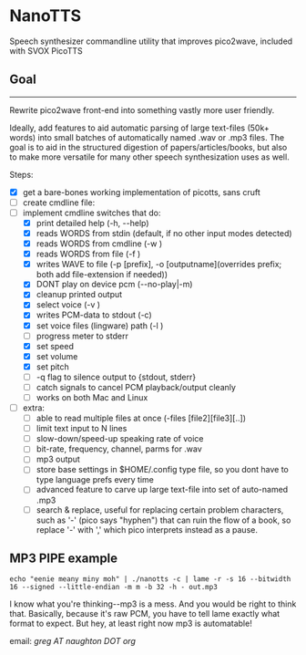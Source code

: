 NanoTTS
=======

Speech synthesizer commandline utility that improves pico2wave, included with SVOX PicoTTS 


## Goal 
----- 

Rewrite pico2wave front-end into something vastly more user friendly. 

Ideally, add features to aid automatic parsing of large text-files (50k+ words) into small batches of automatically named .wav or .mp3 files. The goal is to aid in the structured digestion of papers/articles/books, but also to make more versatile for many other speech synthesization uses as well.


Steps: 
- [x] get a bare-bones working implementation of picotts, sans cruft
- [ ] create cmdline file: 
- [ ] implement cmdline switches that do:
    - [X] print detailed help (-h, --help)
    - [X] reads WORDS from stdin        (default, if no other input modes detected)
    - [X] reads WORDS from cmdline      (-w <words>)
    - [X] reads WORDS from file         (-f <filename>) 
    - [X] writes WAVE to file (-p [prefix], -o [outputname](overrides prefix; both add file-extension if needed))
    - [X] DONT play on device pcm (--no-play|-m)
    - [X] cleanup printed output
    - [X] select voice (-v <voice>)
    - [X] writes PCM-data to stdout (-c)
    - [X] set voice files (lingware) path (-l <path>)
    - [ ] progress meter to stderr 
    - [X] set speed
    - [X] set volume
    - [X] set pitch
    - [ ] -q flag to silence output to {stdout, stderr}
    - [ ] catch signals to cancel PCM playback/output cleanly
    - [ ] works on both Mac and Linux
- [ ] extra:
    - [ ] able to read multiple files at once (-files <file1>[file2][file3][..])
    - [ ] limit text input to N lines
    - [ ] slow-down/speed-up speaking rate of voice
    - [ ] bit-rate, frequency, channel, parms for .wav 
    - [ ] mp3 output 
    - [ ] store base settings in $HOME/.config type file, so you dont have to type language prefs every time
    - [ ] advanced feature to carve up large text-file into set of auto-named .mp3
    - [ ] search & replace, useful for replacing certain problem characters, such as '-' (pico says "hyphen") that can ruin the flow of a book, so replace '-' with ',' which pico interprets instead as a pause.

## MP3 PIPE example
```
echo "eenie meany miny moh" | ./nanotts -c | lame -r -s 16 --bitwidth 16 --signed --little-endian -m m -b 32 -h - out.mp3
```

I know what you're thinking--mp3 is a mess. And you would be right to think that. Basically, because it's raw PCM, you have to tell lame exactly what format to expect. But hey, at least right now mp3 is automatable! 


email: _greg AT naughton DOT org_  
